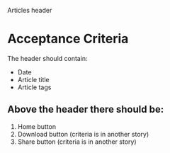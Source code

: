 Articles header

Acceptance Criteria
===================
The header should contain:

* Date
* Article title
* Article tags

Above the header there should be:
------------------------
1. Home button
2. Download button (criteria is in another story)
3. Share button (criteria is in another story)